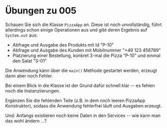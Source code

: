 # Übungen zu 005

Schauen Sie sich die Klasse `PizzaApp` an. Diese ist noch unvollständig, führt allerdings schon
einige Operationen aus und gibt deren Ergebnis auf `System.out` aus:

* Abfrage und Ausgabe des Produkts mit Id "P-10"
* Abfrage und Ausgabe des Kunden mit Mobilnummer "+49 123 456789"
* Platzierung einer Bestellung, konkret 3-mal die Pizza "P-10" und einmal den Salat "S-01"

Die Anwendung kann über die `main()` Methode gestartet werden, erzeugt dann aber noch Fehler.

Bei einem Blick in die Klasse ist der Grund dafür schnell klar -- es fehlen noch die
Instanziierungen.

Ergänzen Sie die fehlenden Teile (z.B. in dem noch leeren PizzaApp Konstruktor), sodass die Anwendung fehlerfrei läuft
und Ausgaben erzeugt.

Und: Anfangs existieren noch keine Daten in den Services -- wie kann man das wohl ändern ...?